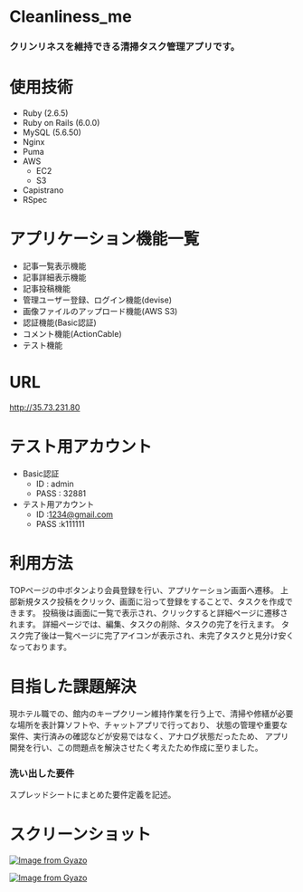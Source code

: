 # Cleanliness_me

### クリンリネスを維持できる清掃タスク管理アプリです。

# 使用技術
* Ruby (2.6.5)
* Ruby on Rails (6.0.0)
* MySQL (5.6.50)
* Nginx
* Puma
* AWS
  * EC2
  * S3
* Capistrano
* RSpec

#  アプリケーション機能一覧
* 記事一覧表示機能
* 記事詳細表示機能
* 記事投稿機能
* 管理ユーザー登録、ログイン機能(devise)
* 画像ファイルのアップロード機能(AWS S3)
* 認証機能(Basic認証)
* コメント機能(ActionCable)
* テスト機能

# URL	
<http://35.73.231.80>

# テスト用アカウント	
* Basic認証
  * ID    : admin
  * PASS  : 32881
* テスト用アカウント
  * ID    :1234@gmail.com
  * PASS  :k111111

# 利用方法	
TOPページの中ボタンより会員登録を行い、アプリケーション画面へ遷移。
上部新規タスク投稿をクリック、画面に沿って登録をすることで、タスクを作成できます。
投稿後は画面に一覧で表示され、クリックすると詳細ページに遷移されます。
詳細ページでは、編集、タスクの削除、タスクの完了を行えます。
タスク完了後は一覧ページに完了アイコンが表示され、未完了タスクと見分け安くなっております。

# 目指した課題解決	
現ホテル職での、館内のキープクリーン維持作業を行う上で、清掃や修繕が必要な場所を表計算ソフトや、チャットアプリで行っており、
状態の管理や重要な案件、実行済みの確認などが安易ではなく、アナログ状態だったため、
アプリ開発を行い、この問題点を解決させたく考えたため作成に至りました。

### 洗い出した要件	
スプレッドシートにまとめた要件定義を記述。

# スクリーンショット
[![Image from Gyazo](https://i.gyazo.com/622d94c9b2eaee80d705c7f8a761979d.jpg)](https://gyazo.com/622d94c9b2eaee80d705c7f8a761979d)

[![Image from Gyazo](https://i.gyazo.com/81d8d93eb8c829216823cb49133f14db.jpg)](https://gyazo.com/81d8d93eb8c829216823cb49133f14db)

